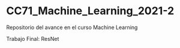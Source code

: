 # CC71_Machine_Learning_2021-2
Repositorio del avance en el curso Machine Learning

Trabajo Final: ResNet
